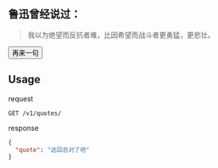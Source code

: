 ## 鲁迅曾经说过：

> 我以为绝望而反抗者难，比因希望而战斗者更勇猛，更悲壮。

<button>再来一句</button>

## Usage

request
```http
GET /v1/quotes/
```
response
```json
{
  "quote": "这回总对了吧"
}
```

<script>
  function luxun() {
    return new Promise(function (res, rej) {
      fetch('https://api.baishu.tk/v1/quotes/')
        .then(res => res.json())
        .then(json => res(json.quote))
        .catch(rej);
    });
  }
  
  window.onload = function() {
    var btn = document.querySelector('button');
    var quote = document.querySelector('blockquote p');
 
    luxun().then(data => quote.textContent = data);
    btn.addEventListener('click', function(e) {
      luxun().then(data => quote.textContent = data)
    });
  }
</script>
